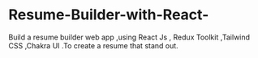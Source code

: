 # Resume-Builder-with-React-
Build a resume builder web app ,using React Js , Redux Toolkit ,Tailwind CSS ,Chakra UI .To create a resume that stand out.
